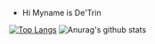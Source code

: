 - Hi Myname is De'Trin

[![Top Langs](https://github-readme-stats.vercel.app/api/top-langs/?username=anuraghazra)](https://github.com/anuraghazra/github-readme-stats)
![Anurag's github stats](https://github-readme-stats.vercel.app/api?username=trindev)


<!---
trindev/trindev is a ✨ special ✨ repository because its `README.md` (this file) appears on your GitHub profile.
You can click the Preview link to take a look at your changes.
--->
